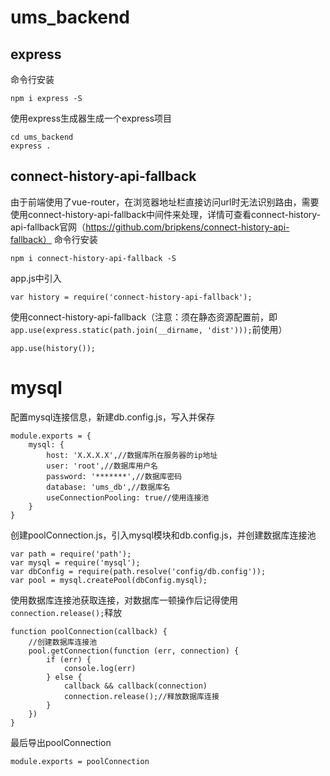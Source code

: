 # ums_backend

## express
命令行安装
```
npm i express -S
```
使用express生成器生成一个express项目
```
cd ums_backend
express .
```

## connect-history-api-fallback
由于前端使用了vue-router，在浏览器地址栏直接访问url时无法识别路由，需要使用connect-history-api-fallback中间件来处理，详情可查看connect-history-api-fallback官网（https://github.com/bripkens/connect-history-api-fallback）
命令行安装
```
npm i connect-history-api-fallback -S
```
app.js中引入
```
var history = require('connect-history-api-fallback');
```
使用connect-history-api-fallback（注意：须在静态资源配置前，即`app.use(express.static(path.join(__dirname, 'dist')));`前使用）
```
app.use(history());
```

# mysql
配置mysql连接信息，新建db.config.js，写入并保存
```
module.exports = {
    mysql: {
        host: 'X.X.X.X',//数据库所在服务器的ip地址
        user: 'root',//数据库用户名
        password: '*******',//数据库密码
        database: 'ums_db',//数据库名
        useConnectionPooling: true//使用连接池
    }
}
```
创建poolConnection.js，引入mysql模块和db.config.js，并创建数据库连接池
```
var path = require('path');
var mysql = require('mysql');
var dbConfig = require(path.resolve('config/db.config'));
var pool = mysql.createPool(dbConfig.mysql);
```
使用数据库连接池获取连接，对数据库一顿操作后记得使用`connection.release();`释放
```
function poolConnection(callback) {
    //创建数据库连接池
    pool.getConnection(function (err, connection) {
        if (err) {
            console.log(err)
        } else {
            callback && callback(connection)
            connection.release();//释放数据库连接
        }
    })
}
```
最后导出poolConnection
```
module.exports = poolConnection
```